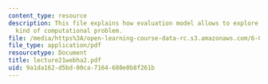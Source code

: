 ```yaml
---
content_type: resource
description: This file explains how evaluation model allows to explore a very different
  kind of computational problem.
file: /media/https%3A/open-learning-course-data-rc.s3.amazonaws.com/6-001-structure-and-interpretation-of-computer-programs-spring-2005/9a1da162d5bd00ca7164680e0b8f261b_lecture21webha2.pdf
file_type: application/pdf
resourcetype: Document
title: lecture21webha2.pdf
uid: 9a1da162-d5bd-00ca-7164-680e0b8f261b
---
```

